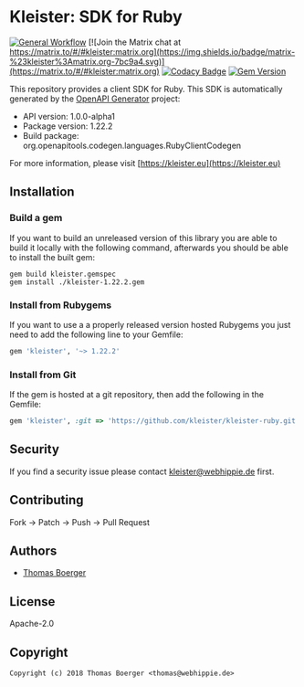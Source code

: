 # Kleister: SDK for Ruby

[![General Workflow](https://github.com/kleister/kleister-ruby/actions/workflows/general.yml/badge.svg)](https://github.com/kleister/kleister-ruby/actions/workflows/general.yml) [![Join the Matrix chat at https://matrix.to/#/#kleister:matrix.org](https://img.shields.io/badge/matrix-%23kleister%3Amatrix.org-7bc9a4.svg)](https://matrix.to/#/#kleister:matrix.org) [![Codacy Badge](https://app.codacy.com/project/badge/Grade/032f6220e14a4942931d5a9beef13243)](https://app.codacy.com/gh/kleister/kleister-ruby/dashboard?utm_source=gh&utm_medium=referral&utm_content=&utm_campaign=Badge_grade) [![Gem Version](https://badge.fury.io/rb/kleister.svg)](https://badge.fury.io/rb/kleister)

This repository provides a client SDK for Ruby. This SDK is automatically
generated by the [OpenAPI Generator][generator] project:

-   API version: 1.0.0-alpha1
-   Package version: 1.22.2
-   Build package: org.openapitools.codegen.languages.RubyClientCodegen

For more information, please visit [https://kleister.eu](https://kleister.eu)

## Installation

### Build a gem

If you want to build an unreleased version of this library you are able to build
it locally with the following command, afterwards you should be able to install
the built gem:

```console
gem build kleister.gemspec
gem install ./kleister-1.22.2.gem
```

### Install from Rubygems

If you want to use a a properly released version hosted Rubygems you just need
to add the following line to your Gemfile:

```ruby
gem 'kleister', '~> 1.22.2'
```

### Install from Git

If the gem is hosted at a git repository, then add the following in the Gemfile:

```ruby
gem 'kleister', :git => 'https://github.com/kleister/kleister-ruby.git'
```

## Security

If you find a security issue please contact
[kleister@webhippie.de](mailto:kleister@webhippie.de) first.

## Contributing

Fork -> Patch -> Push -> Pull Request

## Authors

-   [Thomas Boerger](https://github.com/tboerger)

## License

Apache-2.0

## Copyright

```console
Copyright (c) 2018 Thomas Boerger <thomas@webhippie.de>
```

[generator]: https://openapi-generator.tech
